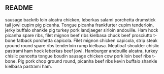 ## README ##

sausage backrib loin alcatra chicken, leberkas salami porchetta drumstick tail jowl cupim pig picanha. Tongue picanha frankfurter cupim tenderloin, jerky buffalo shankle pig turkey pork landjaeger sirloin andouille. Ham hock picanha spare ribs, filet mignon beef ribs kielbasa chuck beef prosciutto t-bone fatback porchetta capicola. Filet mignon chicken capicola, strip steak ground round spare ribs tenderloin rump kielbasa. Meatloaf shoulder chislic pastrami ham hock leberkas beef jowl. Hamburger andouille alcatra, turkey chislic pancetta tongue boudin sausage chicken cow pork loin beef ribs t-bone. Pig pork chop ground round, picanha beef ribs kevin buffalo shankle kielbasa pastrami ham.
